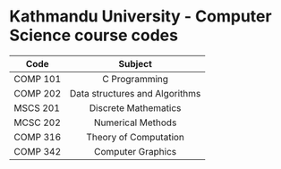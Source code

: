 # Kathmandu University - Computer Science course codes

| Code    | Subject |
| ------- |:-------------:|
| COMP 101 | C Programming |
| COMP 202 | Data structures and Algorithms |
| MSCS 201 | Discrete Mathematics |
| MCSC 202 | Numerical Methods |
| COMP 316 | Theory of Computation |
| COMP 342 | Computer Graphics |